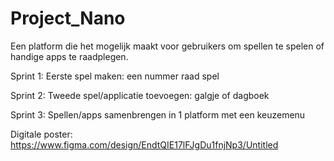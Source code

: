 
# Project_Nano

Een platform die het mogelijk maakt voor gebruikers om spellen te spelen of handige apps te raadplegen.

Sprint 1: Eerste spel maken: een nummer raad spel

Sprint 2: Tweede spel/applicatie toevoegen: galgje of dagboek

Sprint 3: Spellen/apps samenbrengen in 1 platform met een keuzemenu

Digitale poster: https://www.figma.com/design/EndtQIE17lFJgDu1fnjNp3/Untitled
